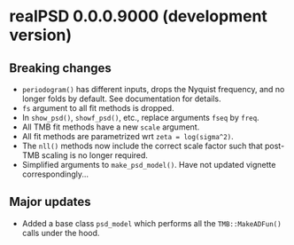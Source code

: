 # **realPSD** 0.0.0.9000 (development version)

## Breaking changes

- `periodogram()` has different inputs, drops the Nyquist frequency, and no longer folds by default.  See documentation for details.
- `fs` argument to all fit methods is dropped.
- In `show_psd()`, `showf_psd()`, etc., replace arguments `fseq` by `freq`.
- All TMB fit methods have a new `scale` argument.
- All fit methods are parametrized wrt `zeta = log(sigma^2)`.
- The `nll()` methods now include the correct scale factor such that post-TMB scaling is no longer required.
- Simplified arguments to `make_psd_model()`.  Have not updated vignette correspondingly...

## Major updates

- Added a base class `psd_model` which performs all the `TMB::MakeADFun()` calls under the hood.
